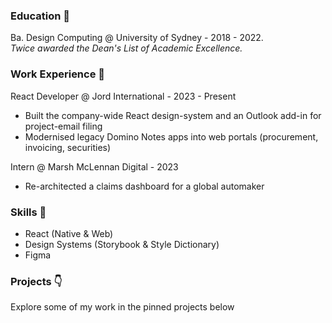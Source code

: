 ### Education 🏫
Ba. Design Computing @ University of Sydney - 2018 - 2022. <br>
*Twice awarded the Dean's List of Academic Excellence.*

### Work Experience 🏢
React Developer @ Jord International - 2023 - Present <br>
- Built the company-wide React design-system and an Outlook add-in for project-email filing  
- Modernised legacy Domino Notes apps into web portals (procurement, invoicing, securities)

Intern @ Marsh McLennan Digital - 2023 <br>
- Re-architected a claims dashboard for a global automaker

### Skills 🧰
- React (Native & Web)
- Design Systems (Storybook & Style Dictionary)
- Figma 

### Projects 👇
Explore some of my work in the pinned projects below 
